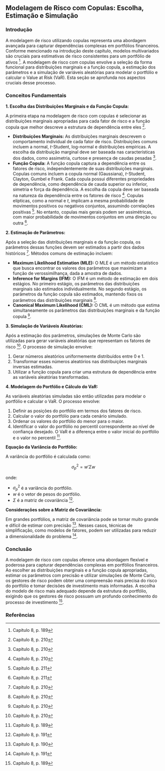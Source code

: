 ## Modelagem de Risco com Copulas: Escolha, Estimação e Simulação

### Introdução
A modelagem de risco utilizando copulas representa uma abordagem avançada para capturar dependências complexas em portfólios financeiros. Conforme mencionado na introdução deste capítulo, modelos multivariados são cruciais para estimativas de risco consistentes para um portfólio de ativos [^1]. A modelagem de risco com copulas envolve a seleção da forma funcional para distribuições marginais e a função copula, a estimação dos parâmetros e a simulação de variáveis aleatórias para modelar o portfólio e calcular o Value at Risk (VaR). Esta seção se aprofunda nos aspectos cruciais desse processo.

### Conceitos Fundamentais

**1. Escolha das Distribuições Marginais e da Função Copula:**

A primeira etapa na modelagem de risco com copulas é selecionar as distribuições marginais apropriadas para cada fator de risco e a função copula que melhor descreve a estrutura de dependência entre eles [^20].

*   **Distribuições Marginais:** As distribuições marginais descrevem o comportamento individual de cada fator de risco. Distribuições comuns incluem a normal, *t*-Student, log-normal e distribuições empíricas. A escolha da distribuição marginal deve ser baseada nas características dos dados, como assimetria, curtose e presença de caudas pesadas [^20].
*   **Função Copula:** A função copula captura a dependência entre os fatores de risco, independentemente de suas distribuições marginais. Copulas comuns incluem a copula normal (Gaussiana), *t*-Student, Clayton, Gumbel e Frank. Cada copula possui diferentes propriedades de dependência, como dependência de cauda superior ou inferior, simetria e força da dependência. A escolha da copula deve ser baseada na natureza da dependência entre os fatores de risco [^20]. Copulas elípticas, como a normal e *t*, implicam a mesma probabilidade de movimentos positivos ou negativos conjuntos, assumindo correlações positivas [^21]. No entanto, copulas mais gerais podem ser assimétricas, com maior probabilidade de movimentos conjuntos em uma direção ou outra [^21].

**2. Estimação de Parâmetros:**

Após a seleção das distribuições marginais e da função copula, os parâmetros dessas funções devem ser estimados a partir dos dados históricos [^20]. Métodos comuns de estimação incluem:

*   **Maximum Likelihood Estimation (MLE):** O MLE é um método estatístico que busca encontrar os valores dos parâmetros que maximizam a função de verossimilhança, dada a amostra de dados.
*   **Inference for Margins (IFM):** O IFM é um método de estimação em dois estágios. No primeiro estágio, os parâmetros das distribuições marginais são estimados individualmente. No segundo estágio, os parâmetros da função copula são estimados, mantendo fixos os parâmetros das distribuições marginais [^20].
*   **Canonical Maximum Likelihood (CML):** O CML é um método que estima simultaneamente os parâmetros das distribuições marginais e da função copula [^20].

**3. Simulação de Variáveis Aleatórias:**

Após a estimação dos parâmetros, simulações de Monte Carlo são utilizadas para gerar variáveis aleatórias que representam os fatores de risco [^20]. O processo de simulação envolve:

1.  Gerar números aleatórios uniformemente distribuídos entre 0 e 1.
2.  Transformar esses números aleatórios nas distribuições marginais inversas estimadas.
3.  Utilizar a função copula para criar uma estrutura de dependência entre as variáveis aleatórias transformadas.

**4. Modelagem do Portfólio e Cálculo do VaR:**

As variáveis aleatórias simuladas são então utilizadas para modelar o portfólio e calcular o VaR. O processo envolve:

1.  Definir as posições do portfólio em termos dos fatores de risco.
2.  Calcular o valor do portfólio para cada cenário simulado.
3.  Ordenar os valores do portfólio do menor para o maior.
4.  Identificar o valor do portfólio no percentil correspondente ao nível de confiança desejado. O VaR é a diferença entre o valor inicial do portfólio e o valor no percentil [^1].

**Equação da Variância do Portfólio:**

A variância do portfólio é calculada como:

$$\
\sigma_p^2 = w' \Sigma w
$$

onde:

*   $\sigma_p^2$ é a variância do portfólio.
*   $w$ é o vetor de pesos do portfólio.
*   $\Sigma$ é a matriz de covariância [^3].

**Considerações sobre a Matriz de Covariância:**

Em grandes portfólios, a matriz de covariância pode se tornar muito grande e difícil de estimar com precisão [^2]. Nesses casos, técnicas de simplificação, como modelos de fatores, podem ser utilizadas para reduzir a dimensionalidade do problema [^3].

### Conclusão

A modelagem de risco com copulas oferece uma abordagem flexível e poderosa para capturar dependências complexas em portfólios financeiros. Ao escolher as distribuições marginais e a função copula apropriadas, estimar os parâmetros com precisão e utilizar simulações de Monte Carlo, os gestores de risco podem obter uma compreensão mais precisa do risco do portfólio e tomar decisões de investimento mais informadas. A escolha do modelo de risco mais adequado depende da estrutura do portfólio, exigindo que os gestores de risco possuam um profundo conhecimento do processo de investimento [^1].

### Referências
[^1]: Capítulo 8, p. 189
[^2]: Capítulo 8, p. 190
[^3]: Capítulo 8, p. 191
[^20]: Capítulo 8, p. 210
[^21]: Capítulo 8, p. 211
<!-- END -->